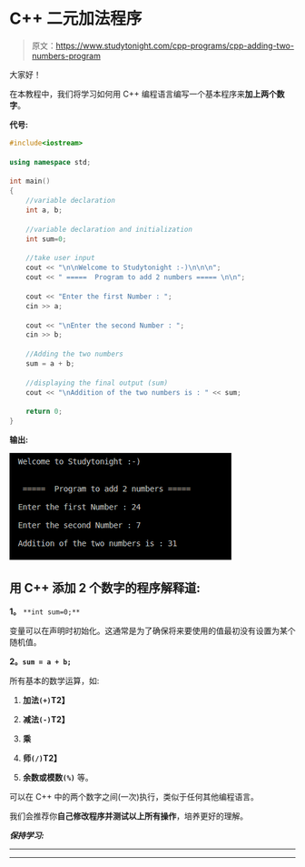# C++ 二元加法程序

> 原文：<https://www.studytonight.com/cpp-programs/cpp-adding-two-numbers-program>

大家好！

在本教程中，我们将学习如何用 C++ 编程语言编写一个基本程序来**加上两个数字**。

**代号:**

```cpp
#include<iostream>

using namespace std;

int main()
{
    //variable declaration
    int a, b;

    //variable declaration and initialization  
    int sum=0;

    //take user input
    cout << "\n\nWelcome to Studytonight :-)\n\n\n";
    cout << " =====  Program to add 2 numbers ===== \n\n";

    cout << "Enter the first Number : ";
    cin >> a;

    cout << "\nEnter the second Number : ";
    cin >> b;

    //Adding the two numbers
    sum = a + b;

    //displaying the final output (sum)
    cout << "\nAddition of the two numbers is : " << sum;

    return 0;
}
```

**输出:**

![Output for adding 2 numbers](img/54494d82ffece26e2ad5811ca26cf515.png)

## 用 C++ 添加 2 个数字的程序解释道:

**1。** `**int sum=0;**`

变量可以在声明时初始化。这通常是为了确保将来要使用的值最初没有设置为某个随机值。

**2。`sum = a + b;`**

所有基本的数学运算，如:

1.  **加法`(+)`T2】**

2.  **减法`(-)`T2】**

3.  **乘**

4.  **师`(/)`T2】**

5.  **余数或模数`(%)`** 等。

可以在 C++ 中的两个数字之间(一次)执行，类似于任何其他编程语言。

我们会推荐你**自己修改程序并测试以上所有操作**，培养更好的理解。

***保持学习:***

* * *

* * *